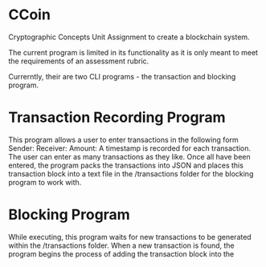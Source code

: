 # CCoin
Cryptographic Concepts Unit Assignment to create a blockchain system. 

The current program is limited in its functionality as it is only meant to meet the requirements of an assessment rubric.

Currerntly, their are two CLI programs - the transaction and blocking program. 
 
# Transaction Recording Program

This program allows a user to enter transactions in the following form 
  Sender:
  Receiver:
  Amount:
A timestamp is recorded for each transaction. The user can enter as many transactions as they like. Once all have been entered, the program packs the transactions into JSON and places this transaction block into a text file in the /transactions folder for the blocking program to work with.


# Blocking Program

While executing, this program waits for new transactions to be generated within the /transactions folder. When a new transaction is found, the program begins the process of adding the transaction block into the 
